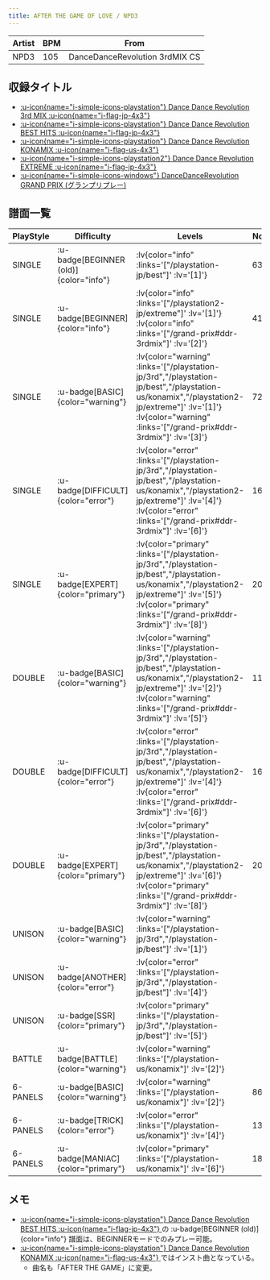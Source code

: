 ```yaml
---
title: AFTER THE GAME OF LOVE / NPD3
---
```


|Artist|BPM|From|
|------|---|----|
|NPD3|105|DanceDanceRevolution 3rdMIX CS|

## 収録タイトル

- [ :u-icon{name="i-simple-icons-playstation"} Dance Dance Revolution 3rd MIX :u-icon{name="i-flag-jp-4x3"} ](/playstation-jp/3rd)
- [ :u-icon{name="i-simple-icons-playstation"} Dance Dance Revolution BEST HITS :u-icon{name="i-flag-jp-4x3"} ](/playstation-jp/best)
- [ :u-icon{name="i-simple-icons-playstation"} Dance Dance Revolution KONAMIX :u-icon{name="i-flag-us-4x3"} ](/playstation-us/konamix)
- [ :u-icon{name="i-simple-icons-playstation2"} Dance Dance Revolution EXTREME :u-icon{name="i-flag-jp-4x3"} ](/playstation2-jp/extreme)
- [ :u-icon{name="i-simple-icons-windows"} DanceDanceRevolution GRAND PRIX (グランプリプレー)](/grand-prix#ddr-3rdmix)

## 譜面一覧

|PlayStyle|Difficulty|Levels|Notes|Movie|
|---------|----------|------|-----|-----|
|SINGLE| :u-badge[BEGINNER (old)]{color="info"} | :lv{color="info" :links='["/playstation-jp/best"]' :lv='[1]'} |63/0||
|SINGLE| :u-badge[BEGINNER]{color="info"} | :lv{color="info" :links='["/playstation2-jp/extreme"]' :lv='[1]'}  :lv{color="info" :links='["/grand-prix#ddr-3rdmix"]' :lv='[2]'} |41/0||
|SINGLE| :u-badge[BASIC]{color="warning"} | :lv{color="warning" :links='["/playstation-jp/3rd","/playstation-jp/best","/playstation-us/konamix","/playstation2-jp/extreme"]' :lv='[1]'}  :lv{color="warning" :links='["/grand-prix#ddr-3rdmix"]' :lv='[3]'} |72/0||
|SINGLE| :u-badge[DIFFICULT]{color="error"} | :lv{color="error" :links='["/playstation-jp/3rd","/playstation-jp/best","/playstation-us/konamix","/playstation2-jp/extreme"]' :lv='[4]'}  :lv{color="error" :links='["/grand-prix#ddr-3rdmix"]' :lv='[6]'} |168/0||
|SINGLE| :u-badge[EXPERT]{color="primary"} | :lv{color="primary" :links='["/playstation-jp/3rd","/playstation-jp/best","/playstation-us/konamix","/playstation2-jp/extreme"]' :lv='[5]'}  :lv{color="primary" :links='["/grand-prix#ddr-3rdmix"]' :lv='[8]'} |207/0||
|DOUBLE| :u-badge[BASIC]{color="warning"} | :lv{color="warning" :links='["/playstation-jp/3rd","/playstation-jp/best","/playstation-us/konamix","/playstation2-jp/extreme"]' :lv='[2]'}  :lv{color="warning" :links='["/grand-prix#ddr-3rdmix"]' :lv='[5]'} |114/0||
|DOUBLE| :u-badge[DIFFICULT]{color="error"} | :lv{color="error" :links='["/playstation-jp/3rd","/playstation-jp/best","/playstation-us/konamix","/playstation2-jp/extreme"]' :lv='[4]'}  :lv{color="error" :links='["/grand-prix#ddr-3rdmix"]' :lv='[6]'} |167/0||
|DOUBLE| :u-badge[EXPERT]{color="primary"} | :lv{color="primary" :links='["/playstation-jp/3rd","/playstation-jp/best","/playstation-us/konamix","/playstation2-jp/extreme"]' :lv='[6]'}  :lv{color="primary" :links='["/grand-prix#ddr-3rdmix"]' :lv='[8]'} |207/0||
|UNISON| :u-badge[BASIC]{color="warning"} | :lv{color="warning" :links='["/playstation-jp/3rd","/playstation-jp/best"]' :lv='[1]'} |||
|UNISON| :u-badge[ANOTHER]{color="error"} | :lv{color="error" :links='["/playstation-jp/3rd","/playstation-jp/best"]' :lv='[4]'} |||
|UNISON| :u-badge[SSR]{color="primary"} | :lv{color="primary" :links='["/playstation-jp/3rd","/playstation-jp/best"]' :lv='[5]'} |||
|BATTLE| :u-badge[BATTLE]{color="warning"} | :lv{color="warning" :links='["/playstation-us/konamix"]' :lv='[2]'} |||
|6-PANELS| :u-badge[BASIC]{color="warning"} | :lv{color="warning" :links='["/playstation-us/konamix"]' :lv='[2]'} |86/0||
|6-PANELS| :u-badge[TRICK]{color="error"} | :lv{color="error" :links='["/playstation-us/konamix"]' :lv='[4]'} |139/0||
|6-PANELS| :u-badge[MANIAC]{color="primary"} | :lv{color="primary" :links='["/playstation-us/konamix"]' :lv='[6]'} |180/0||

## メモ

- [ :u-icon{name="i-simple-icons-playstation"} Dance Dance Revolution BEST HITS :u-icon{name="i-flag-jp-4x3"} ](/playstation-jp/best)の :u-badge[BEGINNER (old)]{color="info"} 譜面は、BEGINNERモードでのみプレー可能。
- [ :u-icon{name="i-simple-icons-playstation"} Dance Dance Revolution KONAMIX :u-icon{name="i-flag-us-4x3"} ](/playstation-us/konamix)ではインスト曲となっている。
  - 曲名も「AFTER THE GAME」に変更。
